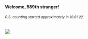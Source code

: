 #### Welcome, 589th stranger!

###### <sup>P.S. counting started approximately in 10.01.22</sup>

<img src="https://kraftwerk28.pp.ua/vcnt.png"></img>
